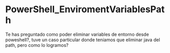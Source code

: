 # PowerShell_EnviromentVariablesPath
 Te has preguntado como poder eliminar variables de entorno desde poweshell?, tuve un caso particular donde teniamos que eliminar java del path, pero como lo logramos?
